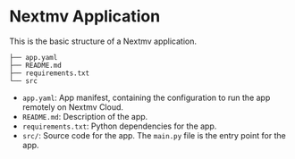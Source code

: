 # Nextmv Application

This is the basic structure of a Nextmv application.

```text
├── app.yaml
├── README.md
├── requirements.txt
└── src
```

* `app.yaml`: App manifest, containing the configuration to run the app
  remotely on Nextmv Cloud.
* `README.md`: Description of the app.
* `requirements.txt`: Python dependencies for the app.
* `src/`: Source code for the app. The `main.py` file is the entry point for
  the app.
